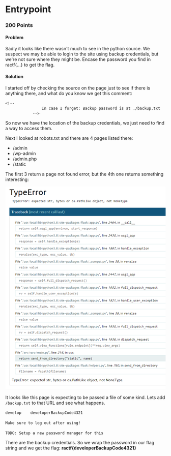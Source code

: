 # **Entrypoint**

### 200 Points

#### **Problem**
Sadly it looks like there wasn't much to see in the python source. We suspect we may be able to login to the site using backup credentials, but we're not sure where they might be. Encase the password you find in ractf{...} to get the flag.

#### **Solution**
I started off by checking the source on the page just to see if there is anything there, and what do you know we get this comment:

```
<!--
                In case I forget: Backup password is at ./backup.txt
            -->
```
So now we have the location of the backup credentials, we just need to find a way to access them.

Next I looked at robots.txt and there are 4 pages listed there:

+ /admin
+ /wp-admin
+ /admin.php
+ /static

The first 3 return a page not found error, but the 4th one returns something interesting:

![/static page](files/entry-1.png "/static page")

It looks like this page is expecting to be passed a file of some kind. Lets add `/backup.txt` to that URL and see what happens.

```
develop    developerBackupCode4321

Make sure to log out after using!

TODO: Setup a new password manager for this
```

There are the backup credentials. So we wrap the password in our flag string and we get the flag: **ractf{developerBackupCode4321}**

